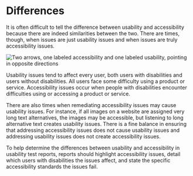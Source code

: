 # Differences

It is often difficult to tell the difference between usability and accessibility because there are indeed similarities between the two. There are times, though, when issues are just usability issues and when issues are truly accessibility issues.

![Two arrows, one labeled accessibility and one labeled usability, pointing in opposite directions](https://dequeuniversity.com/assets/images/iaap_course/usabilityaccessibilitydifference.png)

Usability issues tend to affect every user, both users with disabilities and users without disabilities. All users face some difficulty using a product or service. Accessibility issues occur when people with disabilities encounter difficulties using or accessing a product or service.

There are also times when remediating accessibility issues may cause usability issues. For instance, if all images on a website are assigned very long text alternatives, the images may be accessible, but listening to long alternative text creates usability issues. There is a fine balance in ensuring that addressing accessibility issues does not cause usability issues and addressing usability issues does not create accessibility issues.

To help determine the differences between usability and accessibility in usability test reports, reports should highlight accessibility issues, detail which users with disabilities the issues affect, and state the specific accessibility standards the issues fail.
